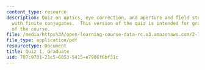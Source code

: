 ```yaml
---
content_type: resource
description: Quiz on optics, eye correction, and aperture and field stops in a telescope
  with finite conjugates.  This version of the quiz is intended for graduate students
  of the course.
file: /media/https%3A/open-learning-course-data-rc.s3.amazonaws.com/2-71-optics-spring-2009/707c970121c568535415e7906f6bf31c_MIT2_71S09_gquiz1.pdf
file_type: application/pdf
resourcetype: Document
title: Quiz 1, Graduate
uid: 707c9701-21c5-6853-5415-e7906f6bf31c
---
```

